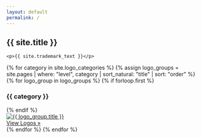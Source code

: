 ```yaml
---
layout: default
permalink: /
---
```


<section>
  <div class="logos">
    <h2>{{ site.title }}</h2>
    
    <p>{{ site.trademark_text }}</p>

{% for category in site.logo_categories %}
{% assign logo_groups = site.pages | where: "level", category | sort_natural: "title" | sort: "order" %}
{% for logo_group in logo_groups %}
{% if forloop.first %}
<h3>{{ category }}</h3>
{% endif %}
<a href="{{ logo_group.dir }}">
<div class="outer-wrapper">
<div class="imagesquare">
<div class="imagecontainer"><img src="{{ logo_group.dir }}{{ logo_group.featured_image }}" alt="{{ logo_group.title }}"></div><div class="imagesquarecta">View Logos »</div></div>
</div>
</a>
{% endfor %}
{% endfor %}

</div>
</section>
